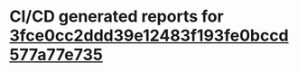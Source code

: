 # CI/CD generated reports for [3fce0cc2ddd39e12483f193fe0bccd577a77e735](https://github.com/hydephp/develop/commit/3fce0cc2ddd39e12483f193fe0bccd577a77e735)
